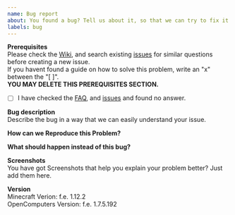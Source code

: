 ```yaml
---
name: Bug report
about: You found a bug? Tell us about it, so that we can try to fix it.
labels: bug
---
```


**Prerequisites** <br>
Please check the [Wiki](), and search existing [issues]() for similar questions before creating a new issue. <br>
If you havent found a guide on how to solve this problem, write an "x" between the "[ ]".<br>
**YOU MAY DELETE THIS PREREQUISITES SECTION.**

- [ ] I have checked the [FAQ](http://naver.github.io/pinpoint/faq.html), and [issues](https://github.com/naver/pinpoint/issues) and found no answer.


**Bug description** <br>
Describe the bug in a way that we can easily understand your issue.

**How can we Reproduce this Problem?** <br>


**What should happen instead of this bug?** <br>


**Screenshots** <br>
You have got Screenshots that help you explain your problem better? Just add them here.

**Version** <br>
Minecraft Verion:  f.e. 1.12.2  <br>
OpenComputers Version:  f.e. 1.7.5.192  <br>
